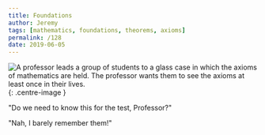 ```yaml
---
title: Foundations
author: Jeremy
tags: [mathematics, foundations, theorems, axioms]
permalink: /128
date: 2019-06-05
---
```


![A professor leads a group of students to a glass case in which the axioms of mathematics are held. The professor wants them to see the axioms at least once in their lives.](https://res.cloudinary.com/dh3hm8pb7/image/upload/c_scale,q_auto:best/v1535842782/Handwaving/Published/Foundations.png){: .centre-image }

"Do we need to know this for the test, Professor?"

"Nah, I barely remember them!"
